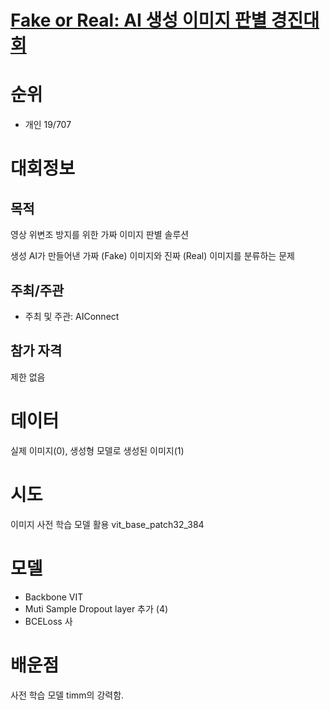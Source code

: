 # [Fake or Real: AI 생성 이미지 판별 경진대회](https://aiconnect.kr/competition/detail/227/task/295/taskInfo)

# 순위

* 개인 	19/707

# 대회정보 

## 목적

영상 위변조 방지를 위한 가짜 이미지 판별 솔루션

생성 AI가 만들어낸 가짜 (Fake) 이미지와 진짜 (Real) 이미지를 분류하는 문제

## 주최/주관

* 주최 및 주관: AIConnect

## 참가 자격

제한 없음

# 데이터

실제 이미지(0), 생성형 모델로 생성된 이미지(1)

# 시도

이미지 사전 학습 모델 활용 vit_base_patch32_384

# 모델

* Backbone VIT
* Muti Sample Dropout layer 추가 (4)
* BCELoss 사

# 배운점

사전 학습 모델 timm의 강력함.
